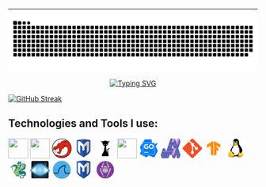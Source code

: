 </div>
<hr>
<p align="center">
  <img src="https://raw.githubusercontent.com/platane/snk/output/github-contribution-grid-snake-dark.svg"/>
</p>
<div align="center">
<a href="https://git.io/typing-svg"><img src="https://readme-typing-svg.demolab.com?font=Courier&duration=3000&pause=1000&color=00AA00&center=true&vCenter=true&random=false&width=480&lines=Pentest+%26+Ethical+Hacker;Blockchain+%26+IoT+Security+Enthusiast;AI%2C+Steganography+%26+Modern+Cryptography;SEO%2C+Forensic+%26+OSINT+Investigator" alt="Typing SVG" /></a>
</div>

[![GitHub Streak](https://streak-stats.demolab.com/?user=eust-w)](https://git.io/streak-stats)

## Technologies and Tools I use:

[<img src='https://i.giphy.com/media/LMt9638dO8dftAjtco/100.webp' width='40' height='40' />](https://python.org/)
[<img src='https://i.giphy.com/media/ln7z2eWriiQAllfVcn/200.webp' width='40' height='40' />](https://nodejs.org/)
[<img src='https://raw.githubusercontent.com/Raiizer08/svg-logos/main/icons/ghidra.svg' width='40' height='40' />](https://ghidra-sre.org/)
[<img src='https://raw.githubusercontent.com/Raiizer08/svg-logos/main/icons/tool-logo-metasploit.svg' width='40' height='40' />](https://www.metasploit.com/)
[<img src='https://raw.githubusercontent.com/Raiizer08/svg-logos/main/icons/hashcat-logo.svg'  width='40' height='40' />](https://hashcat.net/hashcat/)
[<img src='https://upload.wikimedia.org/wikipedia/commons/thumb/1/18/ISO_C%2B%2B_Logo.svg/1822px-ISO_C%2B%2B_Logo.svg.png' width='40' height='40' />](https://isocpp.org/)
[<img src='https://raw.githubusercontent.com/devicons/devicon/master/icons/goland/goland-plain.svg' width='40' height='40' />](https://go.dev/)
[<img src='https://raw.githubusercontent.com/Raiizer08/svg-logos/main/icons/trace%20(3).svg' width='40' height='40' />](https://jax.readthedocs.io/en/latest/)
[<img src='https://raw.githubusercontent.com/devicons/devicon/master/icons/git/git-original.svg' width='40' height='40' />](https://git-scm.com/)
[<img src='https://raw.githubusercontent.com/Raiizer08/svg-logos/main/icons/trace%20(1).svg' width='40' height='40' />](https://www.tensorflow.org/?hl=fr)
[<img src='https://raw.githubusercontent.com/devicons/devicon/master/icons/linux/linux-original.svg' width='40' height='40' />](https://www.linux.org/)
[<img src='https://raw.githubusercontent.com/Raiizer08/svg-logos/main/icons/hydra-logo.svg' width='40' height='40' />](https://www.kali.org/tools/hydra''/)
[<img src='https://raw.githubusercontent.com/Raiizer08/svg-logos/main/icons/tool-logo-nmap.svg' width='40' height='40' />](https://nmap.org/)
[<img src='https://raw.githubusercontent.com/Raiizer08/svg-logos/main/icons/tool-logo-wireshark.svg' width='40' height='40' />](https://www.wireshark.org/)
[<img src='https://raw.githubusercontent.com/Raiizer08/svg-logos/main/icons/tool-logo-metasploit.svg' width='40' height='40' />](https://www.metasploit.com/)
[<img src='https://raw.githubusercontent.com/Raiizer08/svg-logos/main/icons/tool-logo-netexec.svg' width='40' height= '40'/>](https://www.netexec.wiki/)
